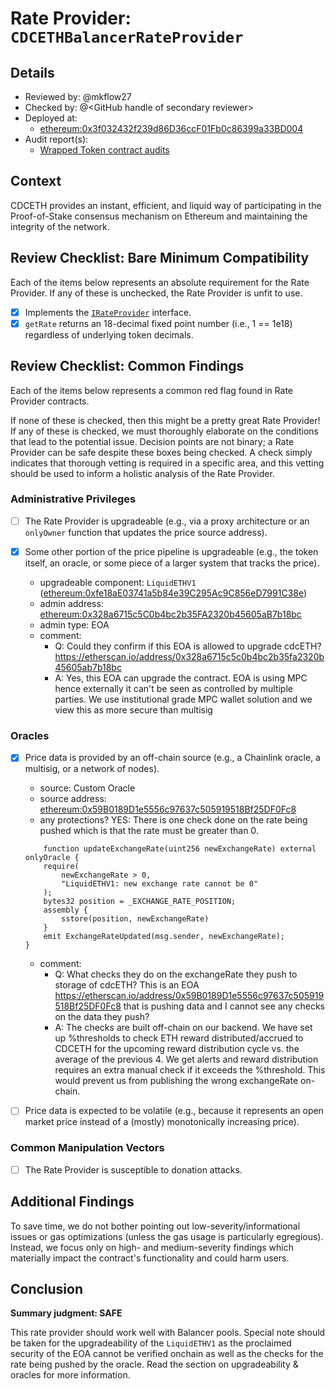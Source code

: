 # Rate Provider: `CDCETHBalancerRateProvider`

## Details
- Reviewed by: @mkflow27
- Checked by: @\<GitHub handle of secondary reviewer\>
- Deployed at:
    - [ethereum:0x3f032432f239d86D36ccF01Fb0c86399a33BD004](https://etherscan.io/address/0x3f032432f239d86d36ccf01fb0c86399a33bd004)
- Audit report(s):
    - [Wrapped Token contract audits](https://crypto.com/document/blocksec_securityaudit2024)

## Context
CDCETH provides an instant, efficient, and liquid way of participating in the Proof-of-Stake consensus mechanism on
Ethereum and maintaining the integrity of the network.

## Review Checklist: Bare Minimum Compatibility
Each of the items below represents an absolute requirement for the Rate Provider. If any of these is unchecked, the Rate Provider is unfit to use.

- [x] Implements the [`IRateProvider`](https://github.com/balancer/balancer-v2-monorepo/blob/bc3b3fee6e13e01d2efe610ed8118fdb74dfc1f2/pkg/interfaces/contracts/pool-utils/IRateProvider.sol) interface.
- [x] `getRate` returns an 18-decimal fixed point number (i.e., 1 == 1e18) regardless of underlying token decimals.

## Review Checklist: Common Findings
Each of the items below represents a common red flag found in Rate Provider contracts.

If none of these is checked, then this might be a pretty great Rate Provider! If any of these is checked, we must thoroughly elaborate on the conditions that lead to the potential issue. Decision points are not binary; a Rate Provider can be safe despite these boxes being checked. A check simply indicates that thorough vetting is required in a specific area, and this vetting should be used to inform a holistic analysis of the Rate Provider.

### Administrative Privileges
- [ ] The Rate Provider is upgradeable (e.g., via a proxy architecture or an `onlyOwner` function that updates the price source address).

- [x] Some other portion of the price pipeline is upgradeable (e.g., the token itself, an oracle, or some piece of a larger system that tracks the price).
    - upgradeable component: `LiquidETHV1` ([ethereum:0xfe18aE03741a5b84e39C295Ac9C856eD7991C38e](https://etherscan.io/address/0xfe18ae03741a5b84e39c295ac9c856ed7991c38e#readProxyContract))
    - admin address: [ethereum:0x328a6715c5C0b4bc2b35FA2320b45605aB7b18bc](https://etherscan.io/address/0x328a6715c5c0b4bc2b35fa2320b45605ab7b18bc)
    - admin type: EOA
    - comment: 
        - Q: Could they confirm if this EOA is allowed to upgrade cdcETH? https://etherscan.io/address/0x328a6715c5c0b4bc2b35fa2320b45605ab7b18bc
        - A: Yes, this EOA can upgrade the contract.
        EOA is using MPC hence externally it can't be seen as controlled by multiple parties. We use institutional grade MPC wallet solution and we view this as more secure than multisig

### Oracles
- [x] Price data is provided by an off-chain source (e.g., a Chainlink oracle, a multisig, or a network of nodes).
    - source: Custom Oracle
    - source address: [ethereum:0x59B0189D1e5556c97637c505919518Bf25DF0Fc8](https://etherscan.io/address/0x59B0189D1e5556c97637c505919518Bf25DF0Fc8)
    - any protections? YES: There is one check done on the rate being pushed which is that the rate must be greater than 0.
    ```solidity
        function updateExchangeRate(uint256 newExchangeRate) external onlyOracle {
        require(
            newExchangeRate > 0,
            "LiquidETHV1: new exchange rate cannot be 0"
        );
        bytes32 position = _EXCHANGE_RATE_POSITION;
        assembly {
            sstore(position, newExchangeRate)
        }
        emit ExchangeRateUpdated(msg.sender, newExchangeRate);
    }
    ```
    - comment: 
        - Q: What checks they do on the exchangeRate they push to storage of cdcETH? This is an EOA https://etherscan.io/address/0x59B0189D1e5556c97637c505919518Bf25DF0Fc8 that is pushing data and I cannot see any checks on the data they push?
        - A: The checks are built off-chain on our backend. We have set up %thresholds to check ETH reward distributed/accrued to CDCETH for the upcoming reward distribution cycle vs. the average of the previous 4. We get alerts and reward distribution requires an extra manual check if it exceeds the %threshold. This would prevent us from publishing the wrong exchangeRate on-chain.

- [ ] Price data is expected to be volatile (e.g., because it represents an open market price instead of a (mostly) monotonically increasing price).

### Common Manipulation Vectors
- [ ] The Rate Provider is susceptible to donation attacks.

## Additional Findings
To save time, we do not bother pointing out low-severity/informational issues or gas optimizations (unless the gas usage is particularly egregious). Instead, we focus only on high- and medium-severity findings which materially impact the contract's functionality and could harm users.

## Conclusion
**Summary judgment: SAFE**

This rate provider should work well with Balancer pools. Special note should be taken for the upgradeability of the `LiquidETHV1` as the proclaimed security of the EOA cannot be verified onchain as well as the checks for the rate being pushed by the oracle. Read the section on upgradeability & oracles for more information.
